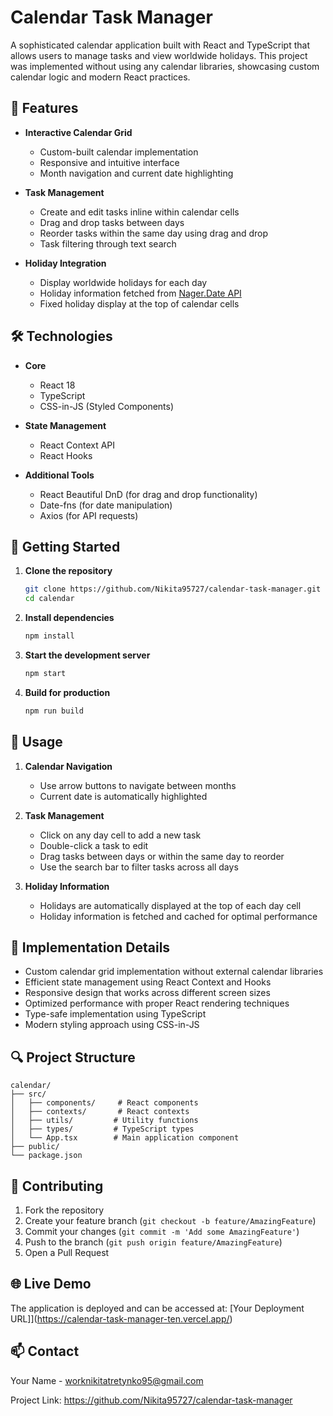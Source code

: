# Calendar Task Manager

A sophisticated calendar application built with React and TypeScript that allows users to manage tasks and view worldwide holidays. This project was implemented without using any calendar libraries, showcasing custom calendar logic and modern React practices.

## 🌟 Features

- **Interactive Calendar Grid**
  - Custom-built calendar implementation
  - Responsive and intuitive interface
  - Month navigation and current date highlighting

- **Task Management**
  - Create and edit tasks inline within calendar cells
  - Drag and drop tasks between days
  - Reorder tasks within the same day using drag and drop
  - Task filtering through text search

- **Holiday Integration**
  - Display worldwide holidays for each day
  - Holiday information fetched from [Nager.Date API](https://date.nager.at/)
  - Fixed holiday display at the top of calendar cells

## 🛠️ Technologies

- **Core**
  - React 18
  - TypeScript
  - CSS-in-JS (Styled Components)

- **State Management**
  - React Context API
  - React Hooks

- **Additional Tools**
  - React Beautiful DnD (for drag and drop functionality)
  - Date-fns (for date manipulation)
  - Axios (for API requests)

## 🚀 Getting Started

1. **Clone the repository**
   ```bash
   git clone https://github.com/Nikita95727/calendar-task-manager.git
   cd calendar
   ```

2. **Install dependencies**
   ```bash
   npm install
   ```

3. **Start the development server**
   ```bash
   npm start
   ```

4. **Build for production**
   ```bash
   npm run build
   ```

## 📖 Usage

1. **Calendar Navigation**
   - Use arrow buttons to navigate between months
   - Current date is automatically highlighted

2. **Task Management**
   - Click on any day cell to add a new task
   - Double-click a task to edit
   - Drag tasks between days or within the same day to reorder
   - Use the search bar to filter tasks across all days

3. **Holiday Information**
   - Holidays are automatically displayed at the top of each day cell
   - Holiday information is fetched and cached for optimal performance

## 🎯 Implementation Details

- Custom calendar grid implementation without external calendar libraries
- Efficient state management using React Context and Hooks
- Responsive design that works across different screen sizes
- Optimized performance with proper React rendering techniques
- Type-safe implementation using TypeScript
- Modern styling approach using CSS-in-JS

## 🔍 Project Structure

```
calendar/
├── src/
│   ├── components/     # React components
│   ├── contexts/       # React contexts
│   ├── utils/         # Utility functions
│   ├── types/         # TypeScript types
│   └── App.tsx        # Main application component
├── public/
└── package.json
```

## 🤝 Contributing

1. Fork the repository
2. Create your feature branch (`git checkout -b feature/AmazingFeature`)
3. Commit your changes (`git commit -m 'Add some AmazingFeature'`)
4. Push to the branch (`git push origin feature/AmazingFeature`)
5. Open a Pull Request

## 🌐 Live Demo

The application is deployed and can be accessed at: [Your Deployment URL]](https://calendar-task-manager-ten.vercel.app/)

## 📫 Contact

Your Name - worknikitatretynko95@gmail.com

Project Link: https://github.com/Nikita95727/calendar-task-manager
